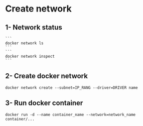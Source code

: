 # Create network

## 1- Network status
	
	```
	docker network ls
	```
	```
	docker network inspect
	```

## 2- Create docker network
	
	docker network create --subnet=IP_RANG --driver=DRIVER name

## 3- Run docker container

	docker run -d --name container_name --network=network_name container/... 

